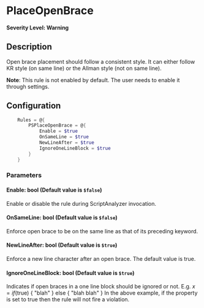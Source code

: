 # PlaceOpenBrace

**Severity Level: Warning**

## Description

Open brace placement should follow a consistent style. It can either follow KR style (on same line) or the Allman style (not on same line).

**Note**: This rule is not enabled by default. The user needs to enable it through settings.

## Configuration

```powershell
    Rules = @{
        PSPlaceOpenBrace = @{
            Enable = $true
            OnSameLine = $true
            NewLineAfter = $true
            IgnoreOneLineBlock = $true
        }
    }
```

### Parameters

#### Enable: bool (Default value is `$false`)

Enable or disable the rule during ScriptAnalyzer invocation.

#### OnSameLine: bool (Default value is `$false`)

Enforce open brace to be on the same line as that of its preceding keyword.

#### NewLineAfter: bool (Default value is `$true`)

Enforce a new line character after an open brace. The default value is true.

#### IgnoreOneLineBlock: bool (Default value is `$true`)

Indicates if open braces in a one line block should be ignored or not.
E.g. $x = if ($true) { "blah" } else { "blah blah" }
In the above example, if the property is set to true then the rule will not fire a violation.
